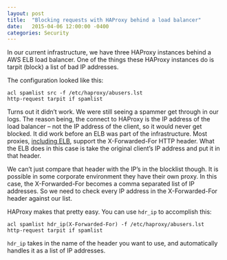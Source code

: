 ```yaml
---
layout: post
title:  "Blocking requests with HAProxy behind a load balancer"
date:   2015-04-06 12:00:00 -0400
categories: Security
---
```


In our current infrastructure, we have three HAProxy instances behind a AWS ELB
load balancer. One of the things these HAProxy instances do is tarpit (block) a
list of bad IP addresses.

The configuration looked like this:

```
acl spamlist src -f /etc/haproxy/abusers.lst
http-request tarpit if spamlist
```

Turns out it didn’t work. We were still seeing a spammer get through in our
logs. The reason being, the connect to HAProxy is the IP address of the load
balancer – not the IP address of the client, so it would never get blocked.
It did work before an ELB was part of the infrastructure. Most proxies,
[including ELB][1], support the X-Forwarded-For HTTP header. What the ELB does in
this case is take the original client’s IP address and put it in that header.

We can’t just compare that header with the IP’s in the blocklist though. It is
possible in some corporate environment they have their own proxy. In this case,
the X-Forwarded-For becomes a comma separated list of IP addresses. So we need
to check every IP address in the X-Forwarded-For header against our list.

HAProxy makes that pretty easy. You can use `hdr_ip` to accomplish this:

```
acl spamlist hdr_ip(X-Forwarded-For) -f /etc/haproxy/abusers.lst
http-request tarpit if spamlist
```
`hdr_ip` takes in the name of the header you want to use, and automatically
handles it as a list of IP addresses.

[1]: http://docs.aws.amazon.com/ElasticLoadBalancing/latest/DeveloperGuide/TerminologyandKeyConcepts.html#x-forwarded-headers

